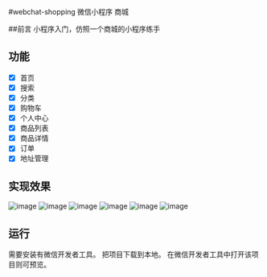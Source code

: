 #webchat-shopping
微信小程序 商城

##前言
小程序入门，仿照一个商城的小程序练手

## 功能
- [x] 首页
- [x] 搜索
- [x] 分类
- [x] 购物车
- [x] 个人中心
- [x] 商品列表
- [x] 商品详情
- [x] 订单
- [x] 地址管理

## 实现效果
![image](https://github.com/Sunshine0508/webchat-shopping/blob/master/image/1.jpg) 
![image](https://github.com/Sunshine0508/webchat-shopping/blob/master/image/2.jpg) 
![image](https://github.com/Sunshine0508/webchat-shopping/blob/master/image/3.jpg) 
![image](https://github.com/Sunshine0508/webchat-shopping/blob/master/image/4.jpg) 
![image](https://github.com/Sunshine0508/webchat-shopping/blob/master/image/5.jpg) 
![image](https://github.com/Sunshine0508/webchat-shopping/blob/master/image/6.jpg) 

## 运行
需要安装有微信开发者工具。
把项目下载到本地。
在微信开发者工具中打开该项目则可预览。